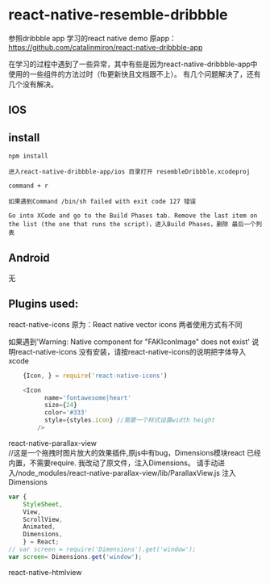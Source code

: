 # react-native-resemble-dribbble
参照dribbble app 学习的react native demo
原app：https://github.com/catalinmiron/react-native-dribbble-app

  在学习的过程中遇到了一些异常，其中有些是因为react-native-dribbble-app中使用的一些组件的方法过时（fb更新快且文档跟不上）。
  有几个问题解决了，还有几个没有解决。
## IOS

## install
    npm install
    
    进入react-native-dribbble-app/ios 目录打开 resembleDribbble.xcodeproj
    
    command + r
    
    如果遇到Command /bin/sh failed with exit code 127 错误
    
    Go into XCode and go to the Build Phases tab. Remove the last item on the list (the one that runs the script)，进入Build Phases，删除 最后一个列表

## Android 
  无
  
## Plugins used:

react-native-icons 原为：React native vector icons 两者使用方式有不同

  如果遇到'Warning: Native component for "FAKIconImage" does not exist' 说明react-native-icons 没有安装，请按react-native-icons的说明把字体导入xcode
    
```javascript
    {Icon, } = require('react-native-icons')
```
```javascript
    <Icon
          name='fontawesome|heart'
          size={24}
          color='#333'
          style={styles.icon} //需要一个样式设置width height
        />
```
react-native-parallax-view<br/>
    //这是一个拖拽时图片放大的效果插件,原js中有bug，Dimensions模块react 已经内置，不需要require. 我改动了原文件，注入Dimensions。
    请手动进入/node_modules/react-native-parallax-view/lib/ParallaxView.js  注入Dimensions
    
```javascript
var {
    StyleSheet,
    View,
    ScrollView,
    Animated,
    Dimensions,
    } = React;
// var screen = require('Dimensions').get('window');
var screen= Dimensions.get('window');
```
    
    
react-native-htmlview

